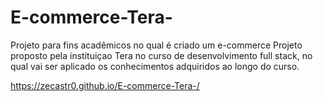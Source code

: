 # E-commerce-Tera-
Projeto para fins acadêmicos no qual é criado um e-commerce  Projeto proposto pela instituiçao Tera no curso de desenvolvimento full stack, no qual vai ser aplicado os conhecimentos adquiridos ao longo do curso. 

https://zecastr0.github.io/E-commerce-Tera-/

